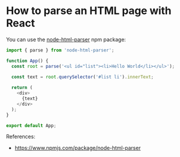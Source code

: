 # How to parse an HTML page with React

You can use the [node-html-parser](https://www.npmjs.com/package/node-html-parser) npm package:

```javascript
import { parse } from 'node-html-parser';

function App() { 
  const root = parse('<ul id="list"><li>Hello World</li></ul>');

  const text = root.querySelector('#list li').innerText;
  
  return (
    <div>
      {text}
    </div>
  );
}

export default App;
```

References:
* https://www.npmjs.com/package/node-html-parser